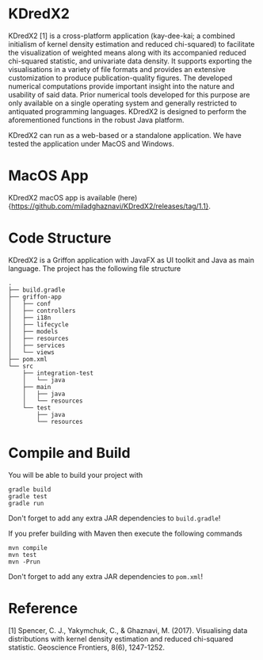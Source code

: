 # KDredX2

KDredX2 [1] is a cross-platform application (kay-dee-kai; a combined initialism of kernel density estimation and reduced chi-squared) to facilitate the visualization of weighted means along with its accompanied reduced chi-squared statistic, and univariate data density. It supports exporting the visualisations in a variety of file formats and provides an extensive customization to produce publication-quality figures.
The developed numerical computations provide important insight into the nature and usability of said data.
Prior numerical tools developed for this purpose are only available on a single operating system and generally restricted to antiquated programming languages.
KDredX2 is designed to perform the aforementioned functions in the robust Java platform.

KDredX2 can run as a web-based or a standalone application. We have tested the application under MacOS and Windows.

# MacOS App
KDredX2 macOS app is available (here){https://github.com/miladghaznavi/KDredX2/releases/tag/1.1}.

# Code Structure
KDredX2 is a Griffon application with JavaFX as UI toolkit
and Java as main language. The project has the following file structure

    .
    ├── build.gradle
    ├── griffon-app
    │   ├── conf
    │   ├── controllers
    │   ├── i18n
    │   ├── lifecycle
    │   ├── models
    │   ├── resources
    │   ├── services
    │   └── views
    ├── pom.xml
    └── src
        ├── integration-test
        │   └── java
        ├── main
        │   ├── java
        │   └── resources
        └── test
            ├── java
            └── resources

# Compile and Build
You will be able to build your project with

    gradle build
    gradle test
    gradle run

Don't forget to add any extra JAR dependencies to `build.gradle`!

If you prefer building with Maven then execute the following commands

    mvn compile
    mvn test
    mvn -Prun

Don't forget to add any extra JAR dependencies to `pom.xml`!
 
# Reference
[1] Spencer, C. J., Yakymchuk, C., & Ghaznavi, M. (2017). Visualising data distributions with kernel density estimation and reduced chi-squared statistic. Geoscience Frontiers, 8(6), 1247-1252.
